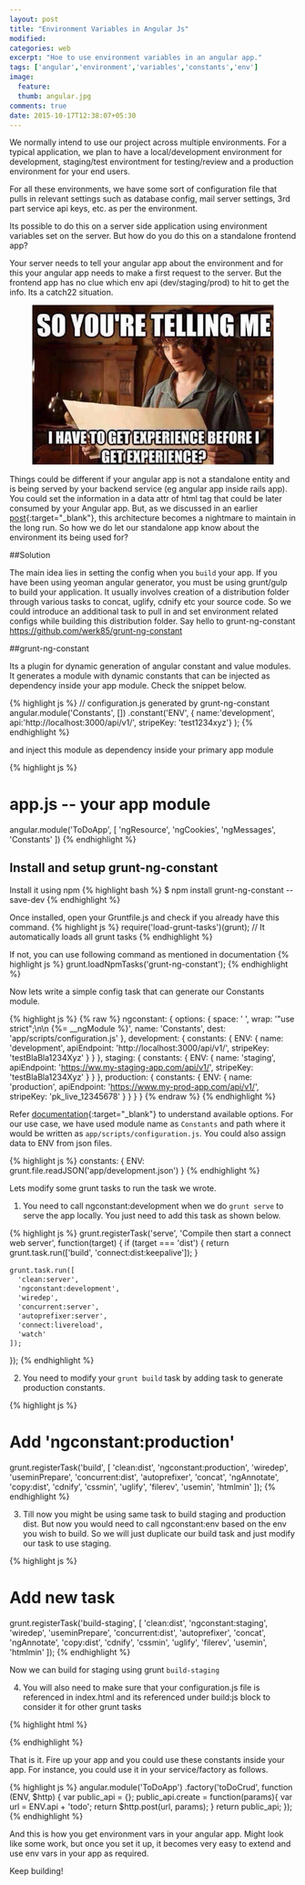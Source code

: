 ```yaml
---
layout: post
title: "Environment Variables in Angular Js"
modified:
categories: web
excerpt: "Hoe to use environment variables in an angular app."
tags: ['angular','environment','variables','constants','env']
image:
  feature:
  thumb: angular.jpg
comments: true
date: 2015-10-17T12:38:07+05:30
---
```



We normally intend to use our project across multiple environments. For a typical application, we plan to have a local/development environment for development, staging/test environtment for testing/review and a production environment for your end users.

For all these environments, we have some sort of configuration file that pulls in relevant settings such as database config, mail server settings, 3rd part service api keys, etc. as per the environment.

Its possible to do this on a server side application using environment variables set on the server. But how do you do this on a standalone frontend app?

Your server needs to tell your angular app about the environment and for this your angular app needs to make a first request to the server. But the frontend app has no clue which env api (dev/staging/prod) to hit to get the info. Its a catch22 situation.

<figure>
  <img src="/images/catch22.jpg">
</figure>

Things could be different if your angular app is not a standalone entity and is being served by your backend service (eg angular app inside rails app). You could set the information in a data attr of html tag that could be later consumed by your Angular app. But, as we discussed in an earlier [post](http://www.niyando.com/web/using-angular-js-with-rails/){:target="_blank"}, this architecture becomes a nightmare to maintain in the long run. So how we do let our standalone app know about the environment its being used for?

##Solution

The main idea lies in setting the config when you `build` your app. If you have been using yeoman angular generator, you must be using grunt/gulp to build your application. It usually involves creation of a distribution folder through various tasks to concat, uglify, cdnify etc your source code. So we could introduce an additional task to pull in and set environment related configs while building this distribution folder. Say hello to grunt-ng-constant https://github.com/werk85/grunt-ng-constant

##grunt-ng-constant

Its a plugin for dynamic generation of angular constant and value modules. It generates a module with dynamic constants that can be injected as dependency inside your app module. Check the snippet below.

{% highlight js %}
// configuration.js generated by grunt-ng-constant
angular.module('Constants', [])
.constant('ENV', {
                    name:'development',
                    api:'http://localhost:3000/api/v1/',
                    stripeKey: 'test1234xyz'}
);
{% endhighlight %}

and inject this module as dependency inside your primary app module

{% highlight js %}
# app.js -- your app module
angular.module('ToDoApp', [
  'ngResource',
  'ngCookies',
  'ngMessages',
  'Constants'
])
{% endhighlight %}

## Install and setup grunt-ng-constant

Install it using npm
{% highlight bash %}
$ npm install grunt-ng-constant --save-dev
{% endhighlight %}

Once installed, open your Gruntfile.js and check if you already have this command.
{% highlight js %}
require('load-grunt-tasks')(grunt);
// It automatically loads all grunt tasks
{% endhighlight %}

If not, you can use following command as mentioned in documentation
{% highlight js %}
grunt.loadNpmTasks('grunt-ng-constant');
{% endhighlight %}

Now lets write a simple config task that can generate our Constants module.

{% highlight js %}
{% raw %}
ngconstant: {
      options: {
        space: '  ',
        wrap: '"use strict";\n\n {%= __ngModule %}',
        name: 'Constants',
        dest: 'app/scripts/configuration.js'
      },
      development: {
        constants: {
          ENV: {
            name: 'development',
            apiEndpoint: 'http://localhost:3000/api/v1/',
            stripeKey: 'testBlaBla1234Xyz'
          }
        }
      },
      staging: {
        constants: {
          ENV: {
            name: 'staging',
            apiEndpoint: 'https://ww.my-staging-app.com/api/v1/',
            stripeKey: 'testBlaBla1234Xyz'
          }
        }
      },
      production: {
        constants: {
          ENV: {
            name: 'production',
            apiEndpoint: 'https://www.my-prod-app.com/api/v1/',
            stripeKey: 'pk_live_12345678'
          }
        }
      }
    }
    {% endraw %}
{% endhighlight %}

Refer [documentation](https://github.com/werk85/grunt-ng-constant#options){:target="_blank"} to understand available options. For our use case, we have used module name as `Constants` and path where it would be written as `app/scripts/configuration.js`. You could also assign data to ENV from json files.

{% highlight js %}
constants: {
          ENV: grunt.file.readJSON('app/development.json')
        }
{% endhighlight %}

Lets modify some grunt tasks to run the task we wrote.

1) You need to call ngconstant:development when we do `grunt serve` to serve the app locally. You just need to add this task as shown below.

{% highlight js %}
  grunt.registerTask('serve', 'Compile then start a connect web server', function(target) {
    if (target === 'dist') {
      return grunt.task.run(['build', 'connect:dist:keepalive']);
    }

    grunt.task.run([
      'clean:server',
      'ngconstant:development',
      'wiredep',
      'concurrent:server',
      'autoprefixer:server',
      'connect:livereload',
      'watch'
    ]);
  });
{% endhighlight %}

2) You need to modify your `grunt build` task by adding task to generate production constants.

{% highlight js %}
  # Add 'ngconstant:production'
  grunt.registerTask('build', [
    'clean:dist',
    'ngconstant:production',
    'wiredep',
    'useminPrepare',
    'concurrent:dist',
    'autoprefixer',
    'concat',
    'ngAnnotate',
    'copy:dist',
    'cdnify',
    'cssmin',
    'uglify',
    'filerev',
    'usemin',
    'htmlmin'
  ]);
{% endhighlight %}

3) Till now you might be using same task to build staging and production dist. But now you would need to call ngconstant:env based on the env you wish to build. So we will just duplicate our build task and just modify our task to use staging.

{% highlight js %}
  # Add new task
  grunt.registerTask('build-staging', [
    'clean:dist',
    'ngconstant:staging',
    'wiredep',
    'useminPrepare',
    'concurrent:dist',
    'autoprefixer',
    'concat',
    'ngAnnotate',
    'copy:dist',
    'cdnify',
    'cssmin',
    'uglify',
    'filerev',
    'usemin',
    'htmlmin'
  ]);
{% endhighlight %}

Now we can build for staging using grunt `build-staging`


4) You will also need to make sure that your configuration.js file is referenced in index.html  and its referenced under build:js block to consider it for other grunt tasks

{% highlight html %}
<!-- build:js scripts/scripts.js -->
<script src="scripts/configuration.js"></script>
<script src="scripts/app.js"></script>
<!-- all other js files -->

<!-- endbuild -->
{% endhighlight %}

That is it. Fire up your app and you could use these constants inside your app.
For instance, you could use it in your service/factory as follows.

{% highlight js %}
 angular.module('ToDoApp')
 .factory('toDoCrud', function (ENV, $http) {
    var public_api = {};
    public_api.create = function(params){
      var url = ENV.api + 'todo';
      return $http.post(url, params);
    }
    return public_api;
 });
{% endhighlight %}

And this is how you get environment vars in your angular app. Might look like some work, but once you set it up, it becomes very easy to extend and use env vars in your app as required.

Keep building!